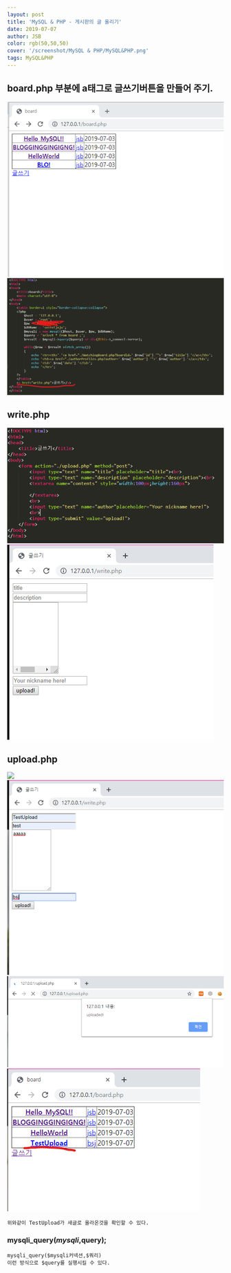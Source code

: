 ```yaml
---
layout: post
title: 'MySQL & PHP - 게시판의 글 올리기'
date: 2019-07-07
author: JSB
color: rgb(50,50,50)
cover: '/screenshot/MySQL & PHP/MySQL&PHP.png'
tags: MySQL&PHP
---
```

## board.php 부분에 a태그로 글쓰기버튼을 만들어 주기.
<img src="/screenshot/MySQL & PHP/MySQL&PHP-4-1.png">
<img src="/screenshot/MySQL & PHP/MySQL&PHP-4-2.png">


## write.php

<img src="/screenshot/MySQL & PHP/MySQL&PHP-4-3.png">
<img src="/screenshot/MySQL & PHP/MySQL&PHP-4-4.png">

## upload.php

<img src="/screenshot/MySQL & PHP/MySQL&PHP-4-5.png">
<img src="/screenshot/MySQL & PHP/MySQL&PHP-4-6.png">
<img src="/screenshot/MySQL & PHP/MySQL&PHP-4-7.png">
<img src="/screenshot/MySQL & PHP/MySQL&PHP-4-8.png">

	위와같이 TestUpload가 새글로 올라온것을 확인할 수 있다.

### mysqli_query($mysqli,$query);
	mysqli_query($mysqli커넥션,$쿼리)
    이런 방식으로 $query를 실행시킬 수 있다.

